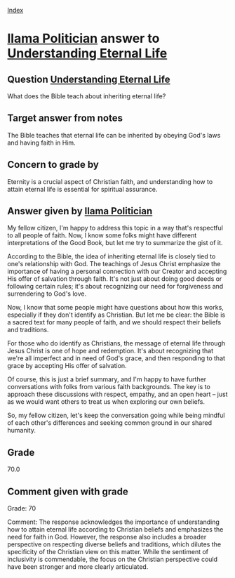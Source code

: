 
[Index](../../index.md)
# [llama Politician](../../answering_models/llama_Politician.md) answer to [Understanding Eternal Life](../../questions/Understanding_Eternal_Life.md)

## Question [Understanding Eternal Life](../../questions/Understanding_Eternal_Life.md)
What does the Bible teach about inheriting eternal life?

## Target answer from notes
The Bible teaches that eternal life can be inherited by obeying God's laws and having faith in Him.

## Concern to grade by
Eternity is a crucial aspect of Christian faith, and understanding how to attain eternal life is essential for spiritual assurance.

## Answer given by [llama Politician](../../answering_models/llama_Politician.md)
My fellow citizen, I'm happy to address this topic in a way that's respectful to all people of faith. Now, I know some folks might have different interpretations of the Good Book, but let me try to summarize the gist of it.

According to the Bible, the idea of inheriting eternal life is closely tied to one's relationship with God. The teachings of Jesus Christ emphasize the importance of having a personal connection with our Creator and accepting His offer of salvation through faith. It's not just about doing good deeds or following certain rules; it's about recognizing our need for forgiveness and surrendering to God's love.

Now, I know that some people might have questions about how this works, especially if they don't identify as Christian. But let me be clear: the Bible is a sacred text for many people of faith, and we should respect their beliefs and traditions.

For those who do identify as Christians, the message of eternal life through Jesus Christ is one of hope and redemption. It's about recognizing that we're all imperfect and in need of God's grace, and then responding to that grace by accepting His offer of salvation.

Of course, this is just a brief summary, and I'm happy to have further conversations with folks from various faith backgrounds. The key is to approach these discussions with respect, empathy, and an open heart – just as we would want others to treat us when exploring our own beliefs.

So, my fellow citizen, let's keep the conversation going while being mindful of each other's differences and seeking common ground in our shared humanity.

## Grade
70.0

## Comment given with grade
Grade: 70

Comment: The response acknowledges the importance of understanding how to attain eternal life according to Christian beliefs and emphasizes the need for faith in God. However, the response also includes a broader perspective on respecting diverse beliefs and traditions, which dilutes the specificity of the Christian view on this matter. While the sentiment of inclusivity is commendable, the focus on the Christian perspective could have been stronger and more clearly articulated.
